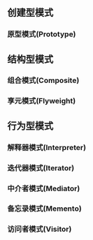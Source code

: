 #

## 创建型模式

### 原型模式(Prototype)

## 结构型模式

### 组合模式(Composite)

### 享元模式(Flyweight)

## 行为型模式

### 解释器模式(Interpreter)

### 迭代器模式(Iterator)

### 中介者模式(Mediator)

### 备忘录模式(Memento)

### 访问者模式(Visitor)
